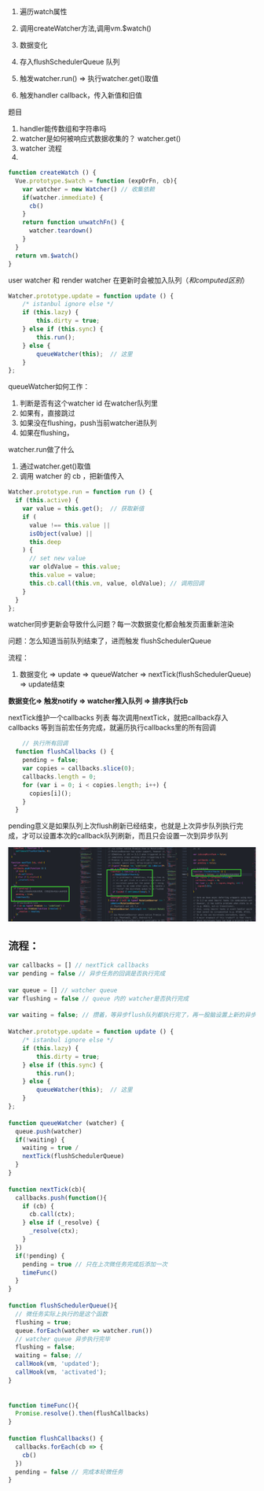 1. 遍历watch属性
2. 调用createWatcher方法,调用vm.$watch()

3. 数据变化
4. 存入flushSchedulerQueue 队列
5. 触发watcher.run() => 执行watcher.get()取值
6. 触发handler callback，传入新值和旧值

题目
1. handler能传数组和字符串吗
2. watcher是如何被响应式数据收集的？ watcher.get()
3. watcher 流程
  1. 
```js
function createWatch () {
  Vue.prototype.$watch = function (expOrFn, cb){
    var watcher = new Watcher() // 收集依赖
    if(watcher.immediate) {
      cb()
    }
    return function unwatchFn() {
      watcher.teardown()
    }
  }
  return vm.$watch()
}
```
user watcher 和 render watcher 在更新时会被加入队列（*和computed区别*）
```js
Watcher.prototype.update = function update () {
    /* istanbul ignore else */
    if (this.lazy) {
        this.dirty = true;
    } else if (this.sync) {
        this.run();
    } else {
        queueWatcher(this);  // 这里
    }
};
```

queueWatcher如何工作：
1. 判断是否有这个watcher id 在watcher队列里
2. 如果有，直接跳过
2. 如果没在flushing，push当前watcher进队列
3. 如果在flushing，


watcher.run做了什么
1. 通过watcher.get()取值 
2. 调用 watcher 的 cb ，把新值传入
```js
Watcher.prototype.run = function run () {
  if (this.active) {
    var value = this.get();  // 获取新值
    if (
      value !== this.value ||
      isObject(value) ||
      this.deep
    ) {
      // set new value
      var oldValue = this.value; 
      this.value = value;  
      this.cb.call(this.vm, value, oldValue); // 调用回调
    }
  }
};
```

watcher同步更新会导致什么问题？每一次数据变化都会触发页面重新渲染

问题：怎么知道当前队列结束了，进而触发 flushSchedulerQueue

流程：
1. 数据变化 => update => queueWatcher => nextTick(flushSchedulerQueue) => update结束

**数据变化=> 触发notify => watcher推入队列 => 排序执行cb**


nextTick维护一个callbacks 列表
每次调用nextTick，就把callback存入 callbacks
等到当前宏任务完成，就遍历执行callbacks里的所有回调
```js
    // 执行所有回调
  function flushCallbacks () {
    pending = false;
    var copies = callbacks.slice(0);
    callbacks.length = 0;
    for (var i = 0; i < copies.length; i++) {
      copies[i]();
    }
  }
```
pending意义是如果队列上次flush刷新已经结束，也就是上次异步队列执行完成，才可以设置本次的callback队列刷新，而且只会设置一次到异步队列

![flush流程](/images/nextTick.jpg)

## 流程：

```js
var callbacks = [] // nextTick callbacks
var pending = false // 异步任务的回调是否执行完成

var queue = [] // watcher queue
var flushing = false // queue 内的 watcher是否执行完成

var waiting = false; // 攒着，等异步flush队列都执行完了，再一股脑设置上新的异步队列

Watcher.prototype.update = function update () {
    /* istanbul ignore else */
    if (this.lazy) {
        this.dirty = true;
    } else if (this.sync) {
        this.run();
    } else {
        queueWatcher(this);  // 这里
    }
};

function queueWatcher (watcher) {
  queue.push(watcher)
  if(!waiting) {
    waiting = true /
    nextTick(flushSchedulerQueue)
  }
}

function nextTick(cb){
  callbacks.push(function(){
    if (cb) {
      cb.call(ctx);
    } else if (_resolve) {
      _resolve(ctx);
    }
  })
  if(!pending) {
    pending = true // 只在上次微任务完成后添加一次
    timeFunc()
  }
}

function flushSchedulerQueue(){
  // 微任务实际上执行的是这个函数
  flushing = true;
  queue.forEach(watcher => watcher.run())
  // watcher queue 异步执行完毕
  flushing = false;
  waiting = false; // 
  callHook(vm, 'updated');
  callHook(vm, 'activated');
}


function timeFunc(){
  Promise.resolve().then(flushCallbacks)
}

function flushCallbacks() {
  callbacks.forEach(cb => {
    cb()
  })
  pending = false // 完成本轮微任务
}
```